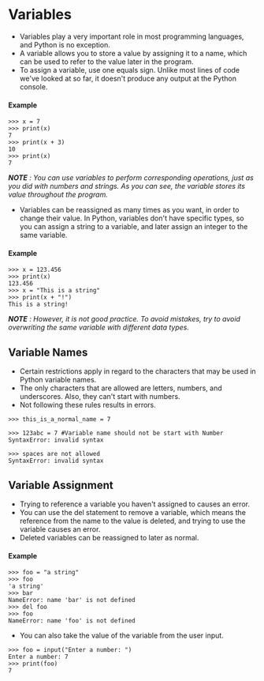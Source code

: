 # Variables
* Variables play a very important role in most programming languages, and Python is no exception. 
* A variable allows you to store a value by assigning it to a name, which can be used to refer to the value later in the program. 
* To assign a variable, use one equals sign. Unlike most lines of code we've looked at so far, it doesn't produce any output at the Python console.
#### Example

```
>>> x = 7
>>> print(x)
7
>>> print(x + 3)
10
>>> print(x)
7
```
_**NOTE** : You can use variables to perform corresponding operations, just as you did with numbers and strings. As you can see, the variable stores its value throughout the program._

* Variables can be reassigned as many times as you want, in order to change their value. 
In Python, variables don't have specific types, so you can assign a string to a variable, and later assign an integer to the same variable.
#### Example
```
>>> x = 123.456
>>> print(x)
123.456
>>> x = "This is a string"
>>> print(x + "!")
This is a string!
```
_**NOTE** : However, it is not good practice. To avoid mistakes, try to avoid overwriting the same variable with different data types._
## Variable Names
* Certain restrictions apply in regard to the characters that may be used in Python variable names. 
* The only characters that are allowed are letters, numbers, and underscores. Also, they can't start with numbers.
* Not following these rules results in errors.
```
>>> this_is_a_normal_name = 7

>>> 123abc = 7 #Variable name should not be start with Number
SyntaxError: invalid syntax

>>> spaces are not allowed
SyntaxError: invalid syntax
```
## Variable Assignment
* Trying to reference a variable you haven't assigned to causes an error. 
* You can use the del statement to remove a variable, which means the reference from the name to the value is deleted, and trying to use the variable causes an error. 
* Deleted variables can be reassigned to later as normal.

#### Example
```
>>> foo = "a string"
>>> foo
'a string'
>>> bar
NameError: name 'bar' is not defined
>>> del foo
>>> foo
NameError: name 'foo' is not defined
```
* You can also take the value of the variable from the user input.
```
>>> foo = input("Enter a number: ")
Enter a number: 7
>>> print(foo)
7
```
